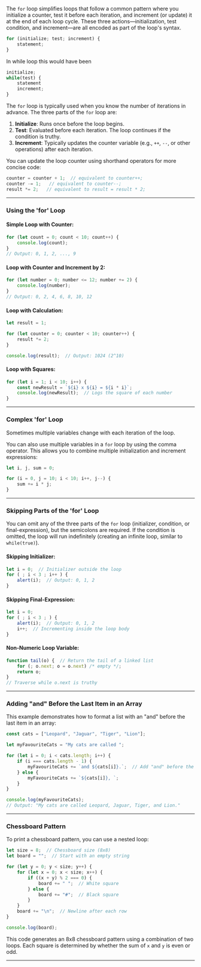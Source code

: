 
The `for` loop simplifies loops that follow a common pattern where you initialize a counter, test it before each iteration, and increment (or update) it at the end of each loop cycle. These three actions—initialization, test condition, and increment—are all encoded as part of the loop's syntax.


```js
for (initialize; test; increment) {
    statement;
}
```

In while loop this would have been
```js
initialize;
while(test) {
	statement
	increment;
}
```

The `for` loop is typically used when you know the number of iterations in advance. The three parts of the `for` loop are:

1. **Initialize**: Runs once before the loop begins.
2. **Test**: Evaluated before each iteration. The loop continues if the condition is truthy.
3. **Increment**: Typically updates the counter variable (e.g., `++`, `--`, or other operations) after each iteration.

You can update the loop counter using shorthand operators for more concise code:

```js
counter = counter + 1;  // equivalent to counter++;
counter -= 1;   // equivalent to counter--;
result *= 2;   // equivalent to result = result * 2;
```

---

### **Using the 'for' Loop**

#### Simple Loop with Counter:

```js
for (let count = 0; count < 10; count++) {
    console.log(count);
}
// Output: 0, 1, 2, ..., 9
```

#### Loop with Counter and Increment by 2:

```js
for (let number = 0; number <= 12; number += 2) {
    console.log(number);
}
// Output: 0, 2, 4, 6, 8, 10, 12
```

#### Loop with Calculation:

```js
let result = 1;

for (let counter = 0; counter < 10; counter++) {
    result *= 2;
}

console.log(result);  // Output: 1024 (2^10)
```

#### Loop with Squares:

```js
for (let i = 1; i < 10; i++) {
    const newResult = `${i} x ${i} = ${i * i}`;
    console.log(newResult);  // Logs the square of each number
}
```

---

### **Complex 'for' Loop**

Sometimes multiple variables change with each iteration of the loop.

You can also use multiple variables in a `for` loop by using the comma operator. This allows you to combine multiple initialization and increment expressions:

```js
let i, j, sum = 0;

for (i = 0, j = 10; i < 10; i++, j--) {
    sum += i * j;
}
```

---

### **Skipping Parts of the 'for' Loop**

You can omit any of the three parts of the `for` loop (initializer, condition, or final-expression), but the semicolons are required. If the condition is omitted, the loop will run indefinitely (creating an infinite loop, similar to `while(true)`).

#### Skipping Initializer:

```js
let i = 0;  // Initializer outside the loop
for ( ; i < 3 ; i++ ) {
    alert(i);  // Output: 0, 1, 2
}
```

#### Skipping Final-Expression:

```js
let i = 0;
for ( ; i < 3 ; ) {
    alert(i);  // Output: 0, 1, 2
    i++;  // Incrementing inside the loop body
}
```

#### Non-Numeric Loop Variable:

```js
function tail(o) {  // Return the tail of a linked list
    for (; o.next; o = o.next) /* empty */;
    return o;
}
// Traverse while o.next is truthy
```

---

### **Adding "and" Before the Last Item in an Array**

This example demonstrates how to format a list with an "and" before the last item in an array:

```js
const cats = ["Leopard", "Jaguar", "Tiger", "Lion"];

let myFavouriteCats = "My cats are called ";

for (let i = 0; i < cats.length; i++) {
    if (i === cats.length - 1) {
        myFavouriteCats += `and ${cats[i]}.`;  // Add "and" before the last cat
    } else {
        myFavouriteCats += `${cats[i]}, `;
    }
}

console.log(myFavouriteCats);
// Output: "My cats are called Leopard, Jaguar, Tiger, and Lion."
```

---

### **Chessboard Pattern**

To print a chessboard pattern, you can use a nested loop:

```js
let size = 8;  // Chessboard size (8x8)
let board = "";  // Start with an empty string

for (let y = 0; y < size; y++) {
    for (let x = 0; x < size; x++) {
        if ((x + y) % 2 === 0) {
            board += " ";  // White square
        } else {
            board += "#";  // Black square
        }
    }
    board += "\n";  // Newline after each row
}

console.log(board);
```

This code generates an 8x8 chessboard pattern using a combination of two loops. Each square is determined by whether the sum of `x` and `y` is even or odd.

---
